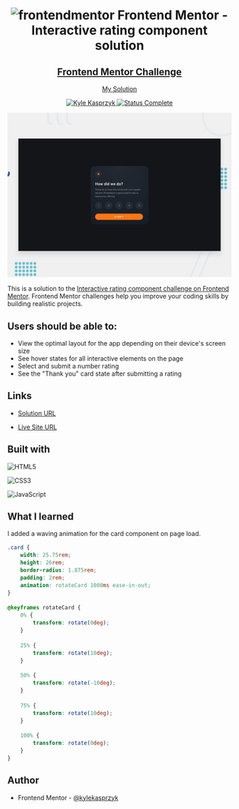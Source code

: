 <div id="top"></div>

<div align="center">
  <h1><img src="https://www.frontendmentor.io/static/images/logo-mobile.svg" alt="frontendmentor"> Frontend Mentor - Interactive rating component solution</h1>
  <h2>
    <a href="https://www.frontendmentor.io/challenges/interactive-rating-component-koxpeBUmI"><strong>Frontend Mentor Challenge</strong></a>  </h2>
    <p>
    <a href="https://kylekasprzyk.github.io/Frontend-Mentor-interactive-rating-component/">My Solution</a>
  </p>
</div>

<!-- bagdes -->
<div align="center">
  <!-- profile -->
  <a href="https://www.frontendmentor.io/profile/kylekasprzyk">
    <img src="https://img.shields.io/badge/Profile-Kyle%20Kasprzyk-blue" alt="Kyle Kasprzyk">
  </a>
  <!-- status -->
    <a href="#">
    <img src="https://img.shields.io/badge/Status-Complete-brightgreen" alt="Status Complete">
  </a>
</div>

![](./design/desktop-preview.jpg)

This is a solution to the [Interactive rating component challenge on Frontend Mentor](https://www.frontendmentor.io/challenges/interactive-rating-component-koxpeBUmI). Frontend Mentor challenges help you improve your coding skills by building realistic projects. 

## Users should be able to:

- View the optimal layout for the app depending on their device's screen size
- See hover states for all interactive elements on the page
- Select and submit a number rating
- See the "Thank you" card state after submitting a rating

## Links

- [Solution URL](https://www.frontendmentor.io/solutions/interactive-rating-component-solution-C7VcLlqaC2)

- [Live Site URL](https://kylekasprzyk.github.io/Frontend-Mentor-interactive-rating-component/)

## Built with

![HTML5](https://img.shields.io/badge/html5-%23E34F26.svg?style=plastic&logo=html5&logoColor=white)
  
![CSS3](https://img.shields.io/badge/css3-%231572B6.svg?style=plastic&logo=css3&logoColor=white)
  
![JavaScript](https://img.shields.io/badge/javascript-%23323330.svg?style=plastic&logo=javascript&logoColor=%23F7DF1E)

## What I learned

I added a waving animation for the card component on page load.

```css
.card {
    width: 25.75rem;
    height: 26rem;
    border-radius: 1.875rem;
    padding: 2rem;
    animation: rotateCard 1000ms ease-in-out;
}

@keyframes rotateCard {
    0% {
        transform: rotate(0deg);
    }

    25% {
        transform: rotate(10deg);
    }

    50% {
        transform: rotate(-10deg);
    }

    75% {
        transform: rotate(10deg);
    }

    100% {
        transform: rotate(0deg);
    }
}
```

## Author

- Frontend Mentor - [@kylekasprzyk](https://www.frontendmentor.io/profile/kylekasprzyk)
